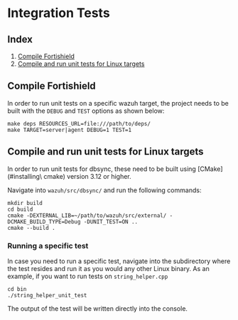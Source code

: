 # Integration Tests
## Index
1. [Compile Fortishield](#compile-wazuh)
2. [Compile and run unit tests for Linux targets](#compile-and-run-unit-tests-for-linux-targets)

## Compile Fortishield
In order to run unit tests on a specific wazuh target, the project needs to be built with the `DEBUG` and `TEST` options as shown below:
```
make deps RESOURCES_URL=file:///path/to/deps/
make TARGET=server|agent DEBUG=1 TEST=1
```

## Compile and run unit tests for Linux targets
In order to run unit tests for dbsync, these need to be built using [CMake](#installing\ cmake) version 3.12 or higher.

Navigate into `wazuh/src/dbsync/` and run the following commands:
```
mkdir build
cd build
cmake -DEXTERNAL_LIB=~/path/to/wazuh/src/external/ -DCMAKE_BUILD_TYPE=Debug -DUNIT_TEST=ON ..
cmake --build .
```

### Running a specific test
In case you need to run a specific test, navigate into the subdirectory where the test resides and run it as you would any other Linux binary. As an example, if you want to run tests on `string_helper.cpp`
```
cd bin
./string_helper_unit_test
```
The output of the test will be written directly into the console.
